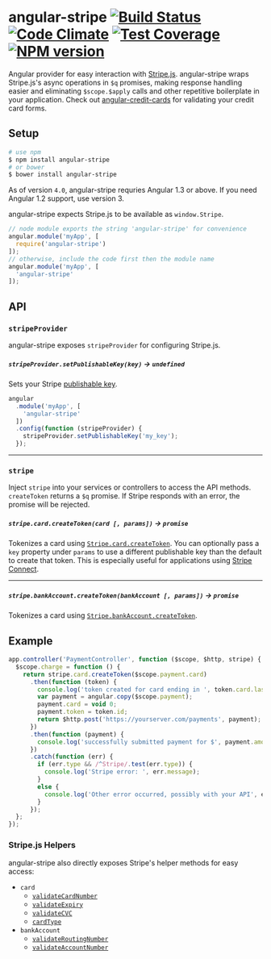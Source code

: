 angular-stripe [![Build Status](https://travis-ci.org/bendrucker/angular-stripe.svg?branch=master)](https://travis-ci.org/bendrucker/angular-stripe) [![Code Climate](https://codeclimate.com/github/bendrucker/angular-stripe/badges/gpa.svg)](https://codeclimate.com/github/bendrucker/angular-stripe) [![Test Coverage](https://codeclimate.com/github/bendrucker/angular-stripe/badges/coverage.svg)](https://codeclimate.com/github/bendrucker/angular-stripe) [![NPM version](https://badge.fury.io/js/angular-stripe.svg)](http://badge.fury.io/js/angular-stripe)
==============

Angular provider for easy interaction with [Stripe.js](https://stripe.com/docs/stripe.js). angular-stripe wraps Stripe.js's async operations in `$q` promises, making response handling easier and eliminating `$scope.$apply` calls and other repetitive boilerplate in your application. Check out [angular-credit-cards](https://github.com/bendrucker/angular-credit-cards) for validating your credit card forms.

## Setup
```bash
# use npm
$ npm install angular-stripe
# or bower
$ bower install angular-stripe
```

As of version `4.0`, angular-stripe requries Angular 1.3 or above. If you need Angular 1.2 support, use version 3.  

angular-stripe expects Stripe.js to be available as `window.Stripe`.

```js
// node module exports the string 'angular-stripe' for convenience
angular.module('myApp', [
  require('angular-stripe')
]);
// otherwise, include the code first then the module name
angular.module('myApp', [
  'angular-stripe'
]);
```

## API

### `stripeProvider`

angular-stripe exposes `stripeProvider` for configuring Stripe.js.

##### `stripeProvider.setPublishableKey(key)` -> `undefined`

Sets your Stripe [publishable key](https://stripe.com/docs/stripe.js#setting-publishable-key). 

```js
angular
  .module('myApp', [
    'angular-stripe'
  ])
  .config(function (stripeProvider) {
    stripeProvider.setPublishableKey('my_key');
  });
```

<hr>

### `stripe`

Inject `stripe` into your services or controllers to access the API methods. `createToken` returns a `$q` promise. If Stripe responds with an error, the promise will be rejected. 

##### `stripe.card.createToken(card [, params])` -> `promise`
 
Tokenizes a card using [`Stripe.card.createToken`](https://stripe.com/docs/stripe.js#card-createToken). You can optionally pass a `key` property under `params` to use a different publishable key than the default to create that token. This is especially useful for applications using [Stripe Connect](https://stripe.com/connect).

<hr>
 
##### `stripe.bankAccount.createToken(bankAccount [, params])` -> `promise`

Tokenizes a card using [`Stripe.bankAccount.createToken`](https://stripe.com/docs/stripe.js#bank-account-createToken).

## Example

```js
app.controller('PaymentController', function ($scope, $http, stripe) {
  $scope.charge = function () {
    return stripe.card.createToken($scope.payment.card)
      .then(function (token) {
        console.log('token created for card ending in ', token.card.last4);
        var payment = angular.copy($scope.payment);
        payment.card = void 0;
        payment.token = token.id;
        return $http.post('https://yourserver.com/payments', payment);
      })
      .then(function (payment) {
        console.log('successfully submitted payment for $', payment.amount);
      })
      .catch(function (err) {
        if (err.type && /^Stripe/.test(err.type)) {
          console.log('Stripe error: ', err.message);
        }
        else {
          console.log('Other error occurred, possibly with your API', err.message);
        }
      });
  };
});
```

### Stripe.js Helpers

angular-stripe also directly exposes Stripe's helper methods for easy access:

* `card`
  * [`validateCardNumber`](https://stripe.com/docs/stripe.js#card-validateCardNumber)
  * [`validateExpiry`](https://stripe.com/docs/stripe.js#card-validateExpiry)
  * [`validateCVC`](https://stripe.com/docs/stripe.js#card-validateCVC)
  * [`cardType`](https://stripe.com/docs/stripe.js#card-cardType)
* `bankAccount`
  * [`validateRoutingNumber`](https://stripe.com/docs/stripe.js#bank-account-validateRoutingNumber)
  * [`validateAccountNumber`](https://stripe.com/docs/stripe.js#bank-account-validateAccountNumber)

